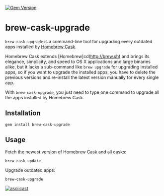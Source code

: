 [![Gem Version](https://badge.fury.io/rb/brew-cask-upgrade.svg)](https://badge.fury.io/rb/brew-cask-upgrade)
# brew-cask-upgrade

`brew-cask-upgrade` is a command-line tool for upgrading every outdated apps
installed by [Homebrew Cask](https://caskroom.github.io).

Homebrew Cask extends [Homebrew]cd(http://brew.sh) and brings its elegance,
simplicity, and speed to OS X applications and large binaries alike, but it
lacks a sub-command like `brew upgrade` for upgrading installed apps, so if you want to upgrade the installed apps, you have to delete the previous versions and re-install the latest version manually for every single app.

With `brew-cask-upgrade`, you just need to type one command to upgrade all the apps installed by Homebrew Cask.

## Installation

```
gem install brew-cask-upgrade
```

## Usage

Fetch the newest version of Homebrew Cask and all casks:

```
brew cask update
```

Upgrade outdated apps:

```
brew-cask-upgrade
```

[![asciicast](https://asciinema.org/a/e5geldgvynjmf8f6uh2b8n74j.png)](https://asciinema.org/a/e5geldgvynjmf8f6uh2b8n74j)
